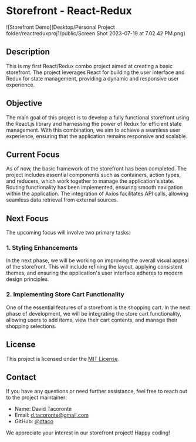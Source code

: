 # Storefront - React-Redux

![Storefront Demo](Desktop/Personal Project folder/reactreduxproj1/public/Screen Shot 2023-07-19 at 7.02.42 PM.png)

## Description

This is my first React/Redux combo project aimed at creating a basic storefront. The project leverages React for building the user interface and Redux for state management, providing a dynamic and responsive user experience.

## Objective

The main goal of this project is to develop a fully functional storefront using the React.js library and harnessing the power of Redux for efficient state management. With this combination, we aim to achieve a seamless user experience, ensuring that the application remains responsive and scalable.

## Current Focus

As of now, the basic framework of the storefront has been completed. The project includes essential components such as containers, action types, and reducers, which work together to manage the application's state. Routing functionality has been implemented, ensuring smooth navigation within the application. The integration of Axios facilitates API calls, allowing seamless data retrieval from external sources.

## Next Focus

The upcoming focus will involve two primary tasks:

### 1. Styling Enhancements

In the next phase, we will be working on improving the overall visual appeal of the storefront. This will include refining the layout, applying consistent themes, and ensuring the application's user interface adheres to modern design principles.

### 2. Implementing Store Cart Functionality

One of the essential features of a storefront is the shopping cart. In the next phase of development, we will be integrating the store cart functionality, allowing users to add items, view their cart contents, and manage their shopping selections.

## License

This project is licensed under the [MIT License](link-to-license).

## Contact

If you have any questions or need further assistance, feel free to reach out to the project maintainer:

- Name: David Tacoronte
- Email: d.tacoronte@gmail.com
- GitHub: [@dtaco](https://github.com/dtaco)

We appreciate your interest in our storefront project! Happy coding!
